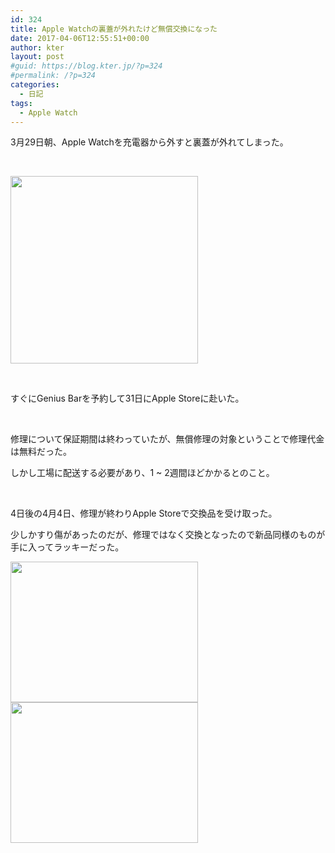 ```yaml
---
id: 324
title: Apple Watchの裏蓋が外れたけど無償交換になった
date: 2017-04-06T12:55:51+00:00
author: kter
layout: post
#guid: https://blog.kter.jp/?p=324
#permalink: /?p=324
categories:
  - 日記
tags:
  - Apple Watch
---
```

3月29日朝、Apple Watchを充電器から外すと裏蓋が外れてしまった。

&nbsp;

[<img class="alignnone size-medium wp-image-325" src="https://blog.kter.jp/wp-content/uploads/2017/04/IMG_8364-300x300.jpg" alt="" width="300" height="300" srcset="https://kter.jp/wp-content/uploads/2017/04/IMG_8364-300x300.jpg 300w, https://kter.jp/wp-content/uploads/2017/04/IMG_8364-150x150.jpg 150w, https://kter.jp/wp-content/uploads/2017/04/IMG_8364-768x768.jpg 768w, https://kter.jp/wp-content/uploads/2017/04/IMG_8364-1024x1024.jpg 1024w" sizes="(max-width: 300px) 100vw, 300px" />](https://blog.kter.jp/wp-content/uploads/2017/04/IMG_8364.jpg)

&nbsp;

すぐにGenius Barを予約して31日にApple Storeに赴いた。

&nbsp;

修理について保証期間は終わっていたが、無償修理の対象ということで修理代金は無料だった。

しかし工場に配送する必要があり、1 ~ 2週間ほどかかるとのこと。

&nbsp;

4日後の4月4日、修理が終わりApple Storeで交換品を受け取った。

少しかすり傷があったのだが、修理ではなく交換となったので新品同様のものが手に入ってラッキーだった。

[<img class="alignnone size-medium wp-image-326" src="https://blog.kter.jp/wp-content/uploads/2017/04/IMG_8430-300x225.jpg" alt="" width="300" height="225" srcset="https://kter.jp/wp-content/uploads/2017/04/IMG_8430-300x225.jpg 300w, https://kter.jp/wp-content/uploads/2017/04/IMG_8430-768x576.jpg 768w, https://kter.jp/wp-content/uploads/2017/04/IMG_8430-1024x768.jpg 1024w" sizes="(max-width: 300px) 100vw, 300px" />](https://blog.kter.jp/wp-content/uploads/2017/04/IMG_8430.jpg) [<img class="alignnone size-medium wp-image-327" src="https://blog.kter.jp/wp-content/uploads/2017/04/IMG_8432-300x225.jpg" alt="" width="300" height="225" srcset="https://kter.jp/wp-content/uploads/2017/04/IMG_8432-300x225.jpg 300w, https://kter.jp/wp-content/uploads/2017/04/IMG_8432-768x576.jpg 768w, https://kter.jp/wp-content/uploads/2017/04/IMG_8432-1024x768.jpg 1024w" sizes="(max-width: 300px) 100vw, 300px" />](https://blog.kter.jp/wp-content/uploads/2017/04/IMG_8432.jpg)